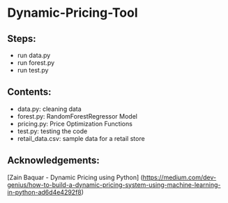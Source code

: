 # Dynamic-Pricing-Tool

## Steps: 
+ run data.py
+ run forest.py
+ run test.py

## Contents:
+ data.py: cleaning data
+ forest.py: RandomForestRegressor Model
+ pricing.py: Price Optimization Functions
+ test.py: testing the code
+ retail_data.csv: sample data for a retail store

## Acknowledgements:
[Zain Baquar - Dynamic Pricing using Python] (https://medium.com/dev-genius/how-to-build-a-dynamic-pricing-system-using-machine-learning-in-python-ad6d4e4292f8)
